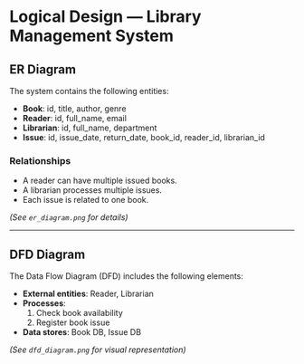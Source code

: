 # Logical Design — Library Management System

## ER Diagram

The system contains the following entities:

- **Book**: id, title, author, genre
- **Reader**: id, full_name, email
- **Librarian**: id, full_name, department
- **Issue**: id, issue_date, return_date, book_id, reader_id, librarian_id

### Relationships

- A reader can have multiple issued books.
- A librarian processes multiple issues.
- Each issue is related to one book.

*(See `er_diagram.png` for details)*

---

## DFD Diagram

The Data Flow Diagram (DFD) includes the following elements:

- **External entities**: Reader, Librarian
- **Processes**:
  1. Check book availability
  2. Register book issue
- **Data stores**: Book DB, Issue DB

*(See `dfd_diagram.png` for visual representation)*
